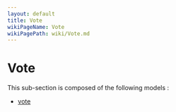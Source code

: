```yaml
---
layout: default
title: Vote
wikiPageName: Vote
wikiPagePath: wiki/Vote.md
---
```


# Vote

This sub-section is composed of the following models :

* [vote](references#VoteVote)

